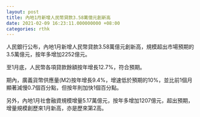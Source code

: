 ```yaml
---
layout: post
title: 內地1月新增人民幣貸款3.58萬億元創新高
date: 2021-02-09 16:23:11.000000000 +08:00
categories: rthk
---
```


人民銀行公布，內地1月新增人民幣貸款3.58萬億元創新高，規模超出市場預期的3.5萬億元，按年多增加2252億元。

至1月底，人民幣各項貸款餘額按年增長12.7%，符合預期。

期內，廣義貨幣供應量(M2)按年增長9.4%，增速低於預期的10%，並比前1個月顯著減慢0.7個百分點，但按年則加快1個百分點。

另外，內地1月社會融資規模增量5.17萬億元，按年多增加1207億元，超出預期，增量規模創歷來1月新高，亦是歷來第2高。
